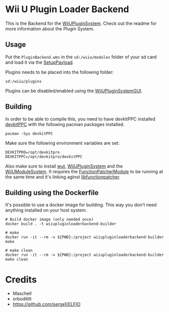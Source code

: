 ﻿# Wii U Plugin Loader Backend
This is the Backend for the [WiiUPluginSystem](https://github.com/Maschell/WiiUPluginSystem). Check out the readme for more information about the Plugin System.

## Usage
Put the `PluginBackend.wms` in the `sd:/wiiu/modules` folder of your sd card and load it via the [SetupPayload](https://github.com/wiiu-env/SetupPayload).

Plugins needs to be placed into the following folder:

```
sd:/wiiu/plugins
```


Plugins can be disabled/enabled using the [WiiUPluginSystemGUI](https://github.com/wiiu-env/WiiUPluginLoaderGUI).

## Building
In order to be able to compile this, you need to have devkitPPC installed
[devkitPPC](https://devkitpro.org/wiki/Getting_Started) with the following
pacman packages installed.

```
pacman -Syu devkitPPC
```

Make sure the following environment variables are set:
```
DEVKITPRO=/opt/devkitpro
DEVKITPPC=/opt/devkitpro/devkitPPC
```

Also make sure to install [wut](https://github.com/decaf-emu/wut), [WiiUPluginSystem](https://github.com/wiiu-env/WiiUPluginSystem) and the [WiiUModuleSystem](https://github.com/wiiu-env/WiiUModuleSystem).
It requires the [FunctionPatcherModule](https://github.com/wiiu-env/FunctionPatcherModule) to be running at the same time and it's linking aginst [libfunctionpatcher](https://github.com/wiiu-env/libfunctionpatcher).

## Building using the Dockerfile

It's possible to use a docker image for building. This way you don't need anything installed on your host system.

```
# Build docker image (only needed once)
docker build . -t wiiupluginloaderbackend-builder

# make 
docker run -it --rm -v ${PWD}:/project wiiupluginloaderbackend-builder make

# make clean
docker run -it --rm -v ${PWD}:/project wiiupluginloaderbackend-builder make clean
```

# Credits
- Maschell
- orboditilt
- https://github.com/serge1/ELFIO